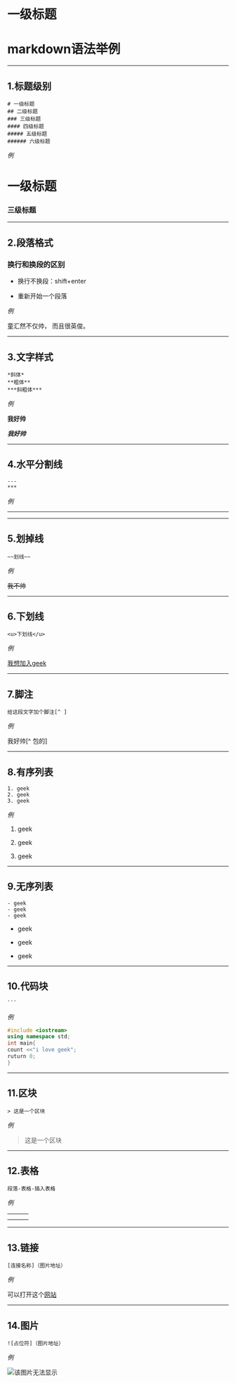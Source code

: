 # 一级标题





















































































































































































































































































































































































































































































































































































































































































































































































# markdown语法举例

***

## 1.标题级别

```
# 一级标题
## 二级标题
### 三级标题
#### 四级标题
##### 五级标题
###### 六级标题
```

*例*

# 一级标题

### 三级标题

***

## 2.段落格式

### 换行和换段的区别

- 换行不换段：shift+enter

- 重新开始一个段落

*例*

童汇然不仅帅，
而且很英俊。

***

## 3.文字样式

```
*斜体*
**粗体**
***斜粗体***
```

*例*

**我好帅**

***我好帅***

***

## 4.水平分割线

```
---
***
```

*例*

***

***

## 5.划掉线

```
~~划线~~
```

*例*

~~我不帅~~

***

## 6.下划线

```
<u>下划线</u>
```

*例*

<u>我想加入geek</u>

***

## 7.脚注

```
给这段文字加个脚注[^ ]
```

*例*

我好帅[^ 包的]

***

## 8.有序列表

```
1. geek
2. geek
3. geek
```

*例*

1. geek

2. geek

3. geek

***

## 9.无序列表

```
- geek
- geek
- geek
```

- geek

- geek

- geek

***

## 10.代码块

````
```
````

*例*

```c++
#include <iostream>
using namespace std;
int main{
count <<"i love geek";
ruturn 0;
}
```



***

## 11.区块

```
> 这是一个区块
```

*例*

> 这是一个区块

***

## 12.表格

```
段落-表格-插入表格
```

*例*

|      |      |      |
| ---- | ---- | ---- |
|      |      |      |
|      |      |      |

***

## 13.链接

```
[连接名称]（图片地址）
```

*例*

可以打开这个[网站](http:www.baidu.com)

***

## 14.图片

```
![占位符]（图片地址）
```

*例*

![该图片无法显示](https://cn.bing.com)




































